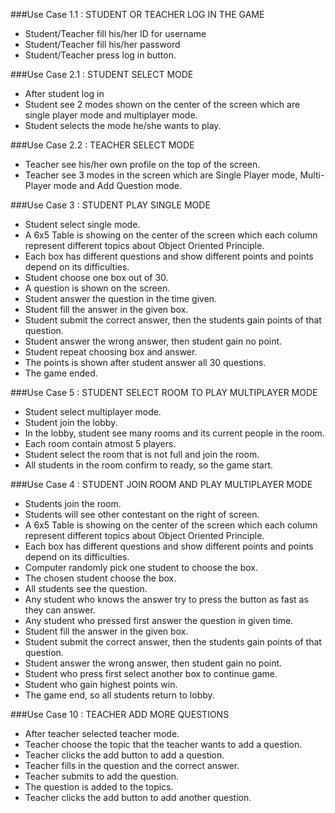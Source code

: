 ###Use Case 1.1 : STUDENT OR TEACHER LOG IN THE GAME
- Student/Teacher fill his/her ID for username
- Student/Teacher fill his/her password
- Student/Teacher press log in button.

###Use Case 2.1 : STUDENT SELECT MODE
- After student log in
- Student see 2 modes shown on the center of the screen which are single player mode and multiplayer mode.
- Student selects the mode he/she wants to play.

###Use Case 2.2 : TEACHER SELECT MODE
- Teacher see his/her own profile on the top of the screen.
- Teacher see 3 modes in the screen which are Single Player mode, Multi-Player mode and Add Question mode.

###Use Case 3 : STUDENT PLAY SINGLE MODE
- Student select single mode.
- A 6x5 Table is showing on the center of the screen which each column represent different topics about Object Oriented Principle. 
- Each box has different questions and show different points and points depend on its difficulties.
- Student choose one box out of 30.
- A question is shown on the screen.
- Student answer the question in the time given.
- Student fill the answer in the given box.
- Student submit the correct answer, then the students gain points of that question.
- Student answer the wrong answer, then student gain no point.
- Student repeat choosing box and answer.
- The points is shown after student answer all 30 questions.
- The game ended.

###Use Case 5 : STUDENT SELECT ROOM TO PLAY MULTIPLAYER MODE
- Student select multiplayer mode.
- Student join the lobby.
- In the lobby, student see many rooms and its current people in the room.
- Each room contain atmost 5 players.
- Student select the room that is not full and join the room.
- All students in the room confirm to ready, so the game start.

###Use Case 4 : STUDENT JOIN ROOM AND PLAY MULTIPLAYER MODE
- Students join the room.
- Students will see other contestant on the right of screen.
- A 6x5 Table is showing on the center of the screen which each column represent different topics about Object Oriented Principle. 
- Each box has different questions and show different points and points depend on its difficulties.
- Computer randomly pick one student to choose the box.
- The chosen student choose the box.
- All students see the question.
- Any student who knows the answer try to press the button as fast as they can answer.
- Any student who pressed first answer the question in given time.
- Student fill the answer in the given box.
- Student submit the correct answer, then the students gain points of that question.
- Student answer the wrong answer, then student gain no point.
- Student who press first select another box to continue game.
- Student who gain highest points win.
- The game end, so all students return to lobby.

###Use Case 10 : TEACHER ADD MORE QUESTIONS
- After teacher selected teacher mode.
- Teacher choose the topic that the teacher wants to add a question.
- Teacher clicks the add button to add a question.
- Teacher fills in the question and the correct answer.
- Teacher submits to add the question.
- The question is added to the topics.
- Teacher clicks the add button to add another question.
